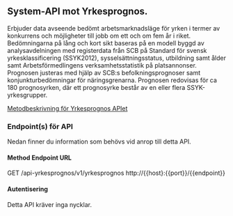 
## System-API mot Yrkesprognos.

Erbjuder data avseende bedömt arbetsmarknadsläge för yrken i termer av konkurrens och möjligheter till jobb om ett och om fem år i riket. Bedömningarna på lång och kort sikt baseras på en modell byggd av analysavdelningen med registerdata från SCB på Standard för svensk yrkesklassificering (SSYK2012), sysselsättningsstatus, utbildning samt ålder samt Arbetsförmedlingens verksamhetsstatistik på platsannonser. Prognosen justeras med hjälp av SCB:s befolkningsprognoser samt konjunkturbedömningar för näringsgrenarna. Prognosen redovisas för ca 180 prognosyrken, där ett prognosyrke består av en eller flera SSYK-yrkesgrupper.

[Metodbeskrivning för Yrkesprognos APIet ](https://github.com/Jobtechdev-content/Yrkesprognoser-content/blob/develop/metodbeskrivningSV.md) 


### Endpoint(s) för API
Nedan finner du information som behövs vid anrop till detta API.

#### Method	Endpoint	URL
GET	/api-yrkesprognos/v1/yrkesprognos	http://{{host}:{{port}}/{{endpoint}}

#### Autentisering

Detta API kräver inga nycklar.

